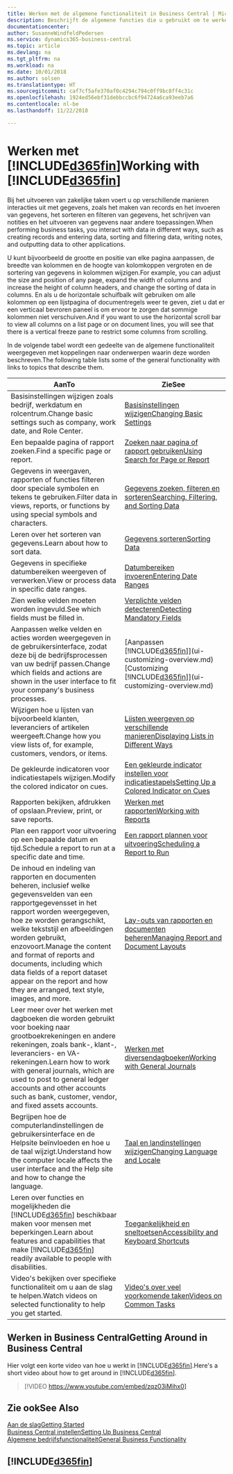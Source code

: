 ```yaml
---
title: Werken met de algemene functionaliteit in Business Central | Microsoft Docs
description: Beschrijft de algemene functies die u gebruikt om te werken met gegevens in Business Central, zoals waarden invoeren, gegevens sorteren en weergaven wijzigen.
documentationcenter: 
author: SusanneWindfeldPedersen
ms.service: dynamics365-business-central
ms.topic: article
ms.devlang: na
ms.tgt_pltfrm: na
ms.workload: na
ms.date: 10/01/2018
ms.author: solsen
ms.translationtype: HT
ms.sourcegitcommit: caf7cf5afe370af0c4294c794c0ff9bc8ff4c31c
ms.openlocfilehash: 1924ed56ebf31debbccbc6f94724a6ca93eeb7a6
ms.contentlocale: nl-be
ms.lasthandoff: 11/22/2018

---
```

# <a name="working-with-included365finincludesd365finmdmd"></a><span data-ttu-id="f185c-103">Werken met [!INCLUDE[d365fin](includes/d365fin_md.md)]</span><span class="sxs-lookup"><span data-stu-id="f185c-103">Working with [!INCLUDE[d365fin](includes/d365fin_md.md)]</span></span>
<span data-ttu-id="f185c-104">Bij het uitvoeren van zakelijke taken voert u op verschillende manieren interacties uit met gegevens, zoals het maken van records en het invoeren van gegevens, het sorteren en filteren van gegevens, het schrijven van notities en het uitvoeren van gegevens naar andere toepassingen.</span><span class="sxs-lookup"><span data-stu-id="f185c-104">When performing business tasks, you interact with data in different ways, such as creating records and entering data, sorting and filtering data, writing notes, and outputting data to other applications.</span></span>

<span data-ttu-id="f185c-105">U kunt bijvoorbeeld de grootte en positie van elke pagina aanpassen, de breedte van kolommen en de hoogte van kolomkoppen vergroten en de sortering van gegevens in kolommen wijzigen.</span><span class="sxs-lookup"><span data-stu-id="f185c-105">For example, you can adjust the size and position of any page, expand the width of columns and increase the height of column headers, and change the sorting of data in columns.</span></span> <span data-ttu-id="f185c-106">En als u de horizontale schuifbalk wilt gebruiken om alle kolommen op een lijstpagina of documentregels weer te geven, ziet u dat er een verticaal bevroren paneel is om ervoor te zorgen dat sommige kolommen niet verschuiven.</span><span class="sxs-lookup"><span data-stu-id="f185c-106">And if you want to use the horizontal scroll bar to view all columns on a list page or on document lines, you will see that there is a vertical freeze pane to restrict some columns from scrolling.</span></span>

<span data-ttu-id="f185c-107">In de volgende tabel wordt een gedeelte van de algemene functionaliteit weergegeven met koppelingen naar onderwerpen waarin deze worden beschreven.</span><span class="sxs-lookup"><span data-stu-id="f185c-107">The following table lists some of the general functionality with links to topics that describe them.</span></span>

| <span data-ttu-id="f185c-108">Aan</span><span class="sxs-lookup"><span data-stu-id="f185c-108">To</span></span> | <span data-ttu-id="f185c-109">Zie</span><span class="sxs-lookup"><span data-stu-id="f185c-109">See</span></span> |
| --- | --- |
| <span data-ttu-id="f185c-110">Basisinstellingen wijzigen zoals bedrijf, werkdatum en rolcentrum.</span><span class="sxs-lookup"><span data-stu-id="f185c-110">Change basic settings such as company, work date, and Role Center.</span></span> |[<span data-ttu-id="f185c-111">Basisinstellingen wijzigen</span><span class="sxs-lookup"><span data-stu-id="f185c-111">Changing Basic Settings</span></span>](ui-change-basic-settings.md) |
| <span data-ttu-id="f185c-112">Een bepaalde pagina of rapport zoeken.</span><span class="sxs-lookup"><span data-stu-id="f185c-112">Find a specific page or report.</span></span> |[<span data-ttu-id="f185c-113">Zoeken naar pagina of rapport gebruiken</span><span class="sxs-lookup"><span data-stu-id="f185c-113">Using Search for Page or Report</span></span>](ui-search.md) |
| <span data-ttu-id="f185c-114">Gegevens in weergaven, rapporten of functies filteren door speciale symbolen en tekens te gebruiken.</span><span class="sxs-lookup"><span data-stu-id="f185c-114">Filter data in views, reports, or functions by using special symbols and characters.</span></span> |[<span data-ttu-id="f185c-115">Gegevens zoeken, filteren en sorteren</span><span class="sxs-lookup"><span data-stu-id="f185c-115">Searching, Filtering, and Sorting Data</span></span>](ui-enter-criteria-filters.md) |
| <span data-ttu-id="f185c-116">Leren over het sorteren van gegevens.</span><span class="sxs-lookup"><span data-stu-id="f185c-116">Learn about how to sort data.</span></span> |[<span data-ttu-id="f185c-117">Gegevens sorteren</span><span class="sxs-lookup"><span data-stu-id="f185c-117">Sorting Data</span></span>](ui-sorting.md) |
| <span data-ttu-id="f185c-118">Gegevens in specifieke datumbereiken weergeven of verwerken.</span><span class="sxs-lookup"><span data-stu-id="f185c-118">View or process data in specific date ranges.</span></span> |[<span data-ttu-id="f185c-119">Datumbereiken invoeren</span><span class="sxs-lookup"><span data-stu-id="f185c-119">Entering Date Ranges</span></span>](ui-enter-date-ranges.md) |
| <span data-ttu-id="f185c-120">Zien welke velden moeten worden ingevuld.</span><span class="sxs-lookup"><span data-stu-id="f185c-120">See which fields must be filled in.</span></span> |[<span data-ttu-id="f185c-121">Verplichte velden detecteren</span><span class="sxs-lookup"><span data-stu-id="f185c-121">Detecting Mandatory Fields</span></span>](ui-mandatory-fields.md) |
| <span data-ttu-id="f185c-122">Aanpassen welke velden en acties worden weergegeven in de gebruikersinterface, zodat deze bij de bedrijfsprocessen van uw bedrijf passen.</span><span class="sxs-lookup"><span data-stu-id="f185c-122">Change which fields and actions are shown in the user interface to fit your company's business processes.</span></span> |<span data-ttu-id="f185c-123">[Aanpassen [!INCLUDE[d365fin](includes/d365fin_md.md)]](ui-customizing-overview.md)</span><span class="sxs-lookup"><span data-stu-id="f185c-123">[Customizing [!INCLUDE[d365fin](includes/d365fin_md.md)]](ui-customizing-overview.md)</span></span> |
| <span data-ttu-id="f185c-124">Wijzigen hoe u lijsten van bijvoorbeeld klanten, leveranciers of artikelen weergeeft.</span><span class="sxs-lookup"><span data-stu-id="f185c-124">Change how you view lists of, for example, customers, vendors, or items.</span></span> |[<span data-ttu-id="f185c-125">Lijsten weergeven op verschillende manieren</span><span class="sxs-lookup"><span data-stu-id="f185c-125">Displaying Lists in Different Ways</span></span>](across-display-lists-different-views.md) |
| <span data-ttu-id="f185c-126">De gekleurde indicatoren voor indicatiestapels wijzigen.</span><span class="sxs-lookup"><span data-stu-id="f185c-126">Modify the colored indicator on cues.</span></span> |[<span data-ttu-id="f185c-127">Een gekleurde indicator instellen voor indicatiestapels</span><span class="sxs-lookup"><span data-stu-id="f185c-127">Setting Up a Colored Indicator on Cues</span></span>](ui-how-setup-colored-indicator-cues.md) |
|<span data-ttu-id="f185c-128">Rapporten bekijken, afdrukken of opslaan.</span><span class="sxs-lookup"><span data-stu-id="f185c-128">Preview, print, or save reports.</span></span>|[<span data-ttu-id="f185c-129">Werken met rapporten</span><span class="sxs-lookup"><span data-stu-id="f185c-129">Working with Reports</span></span>](ui-work-report.md)|
| <span data-ttu-id="f185c-130">Plan een rapport voor uitvoering op een bepaalde datum en tijd.</span><span class="sxs-lookup"><span data-stu-id="f185c-130">Schedule a report to run at a specific date and time.</span></span> |[<span data-ttu-id="f185c-131">Een rapport plannen voor uitvoering</span><span class="sxs-lookup"><span data-stu-id="f185c-131">Scheduling a Report to Run</span></span>](ui-work-report.md#ScheduleReport) |
| <span data-ttu-id="f185c-132">De inhoud en indeling van rapporten en documenten beheren, inclusief welke gegevensvelden van een rapportgegevensset in het rapport worden weergegeven, hoe ze worden gerangschikt, welke tekststijl en afbeeldingen worden gebruikt, enzovoort.</span><span class="sxs-lookup"><span data-stu-id="f185c-132">Manage the content and format of reports and documents, including which data fields of a report dataset appear on the report and how they are arranged, text style, images, and more.</span></span>|[<span data-ttu-id="f185c-133">Lay-outs van rapporten en documenten beheren</span><span class="sxs-lookup"><span data-stu-id="f185c-133">Managing Report and Document Layouts</span></span>](ui-manage-report-layouts.md) |
| <span data-ttu-id="f185c-134">Leer meer over het werken met dagboeken die worden gebruikt voor boeking naar grootboekrekeningen en andere rekeningen, zoals bank-, klant-, leveranciers- en VA-rekeningen.</span><span class="sxs-lookup"><span data-stu-id="f185c-134">Learn how to work with general journals, which are used to post to general ledger accounts and other accounts such as bank, customer, vendor, and fixed assets accounts.</span></span> |[<span data-ttu-id="f185c-135">Werken met diversendagboeken</span><span class="sxs-lookup"><span data-stu-id="f185c-135">Working with General Journals</span></span>](ui-work-general-journals.md) |
|<span data-ttu-id="f185c-136">Begrijpen hoe de computerlandinstellingen de gebruikersinterface en de Helpsite beïnvloeden en hoe u de taal wijzigt.</span><span class="sxs-lookup"><span data-stu-id="f185c-136">Understand how the computer locale affects the user interface and the Help site and how to change the language.</span></span>|[<span data-ttu-id="f185c-137">Taal en landinstellingen wijzigen</span><span class="sxs-lookup"><span data-stu-id="f185c-137">Changing Language and Locale</span></span>](about-locale-language.md)|
|<span data-ttu-id="f185c-138">Leren over functies en mogelijkheden die [!INCLUDE[d365fin](includes/d365fin_md.md)] beschikbaar maken voor mensen met beperkingen.</span><span class="sxs-lookup"><span data-stu-id="f185c-138">Learn about features and capabilities that make [!INCLUDE[d365fin](includes/d365fin_md.md)] readily available to people with disabilities.</span></span>|[<span data-ttu-id="f185c-139">Toegankelijkheid en sneltoetsen</span><span class="sxs-lookup"><span data-stu-id="f185c-139">Accessibility and Keyboard Shortcuts</span></span>](ui-accessibility.md)|
|<span data-ttu-id="f185c-140">Video's bekijken over specifieke functionaliteit om u aan de slag te helpen.</span><span class="sxs-lookup"><span data-stu-id="f185c-140">Watch videos on selected functionality to help you get started.</span></span>|[<span data-ttu-id="f185c-141">Video's over veel voorkomende taken</span><span class="sxs-lookup"><span data-stu-id="f185c-141">Videos on Common Tasks</span></span>](across-videos.md)|  

## <a name="getting-around-in-business-central"></a><span data-ttu-id="f185c-142">Werken in Business Central</span><span class="sxs-lookup"><span data-stu-id="f185c-142">Getting Around in Business Central</span></span>
<span data-ttu-id="f185c-143">Hier volgt een korte video van hoe u werkt in [!INCLUDE[d365fin](includes/d365fin_md.md)].</span><span class="sxs-lookup"><span data-stu-id="f185c-143">Here's a short video about how to get around in [!INCLUDE[d365fin](includes/d365fin_md.md)].</span></span>

> [!VIDEO https://www.youtube.com/embed/zqz03iMihx0]

## <a name="see-also"></a><span data-ttu-id="f185c-144">Zie ook</span><span class="sxs-lookup"><span data-stu-id="f185c-144">See Also</span></span>
[<span data-ttu-id="f185c-145">Aan de slag</span><span class="sxs-lookup"><span data-stu-id="f185c-145">Getting Started</span></span>](product-get-started.md)  
[<span data-ttu-id="f185c-146">Business Central instellen</span><span class="sxs-lookup"><span data-stu-id="f185c-146">Setting Up Business Central</span></span>](setup.md)  
[<span data-ttu-id="f185c-147">Algemene bedrijfsfunctionaliteit</span><span class="sxs-lookup"><span data-stu-id="f185c-147">General Business Functionality</span></span>](ui-across-business-areas.md)  

## [!INCLUDE[d365fin](includes/free_trial_md.md)]  

